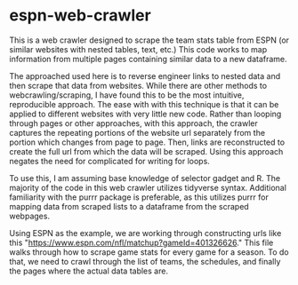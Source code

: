 # espn-web-crawler
This is a web crawler designed to scrape the team stats table from ESPN (or similar websites with nested tables, text, etc.) This code works to map information from multiple pages containing similar data to a new dataframe. 

The approached used here is to reverse engineer links to nested data and then scrape that data from websites. While there are other methods to webcrawling/scraping, I have found this to be the most intuitive, reproducible approach. The ease with with this technique is that it can be applied to different websites with very little new code. Rather than looping through pages or other approaches, with this approach, the crawler captures the repeating portions of the website url separately from the portion which changes from page to page. Then, links are reconstructed to create the full url from which the data will be scraped. Using this approach negates the need for complicated for writing for loops. 

To use this, I am assuming base knowledge of selector gadget and R. The majority of the code in this web crawler utilizes tidyverse syntax. 
Additional familiarity with the purrr package is preferable, as this utilizes purrr for mapping data from scraped lists to a dataframe from the scraped webpages. 

Using ESPN as the example, we are working through constructing urls like this "https://www.espn.com/nfl/matchup?gameId=401326626." This file walks through how to scrape game stats for every game for a season. To do that, we need to crawl through the list of teams, the schedules, and finally the pages where the actual data tables are.
